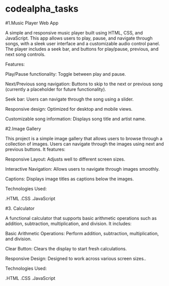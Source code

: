 # codealpha_tasks

#1.Music Player Web App

A simple and responsive music player built using HTML, CSS, and JavaScript. This app allows users to play, pause, and navigate through songs, with a sleek user interface and a customizable audio control panel. The player includes a seek bar, and buttons for play/pause, previous, and next song controls.

Features:

Play/Pause functionality: Toggle between play and pause.

Next/Previous song navigation: Buttons to skip to the next or previous song (currently a placeholder for future functionality).

Seek bar: Users can navigate through the song using a slider.

Responsive design: Optimized for desktop and mobile views.

Customizable song information: Displays song title and artist name.

#2.Image Gallery

   
This project is a simple image gallery that allows users to browse through a collection of images. Users can navigate through the images using next and previous buttons. It features:

Responsive Layout: Adjusts well to different screen sizes.

Interactive Navigation: Allows users to navigate through images smoothly.

Captions: Displays image titles as captions below the images.

Technologies Used:

.HTML
.CSS
.JavaScript



#3. Calculator


A functional calculator that supports basic arithmetic operations such as addition, subtraction, multiplication, and division. It includes:

Basic Arithmetic Operations: Perform addition, subtraction, multiplication, and division.

Clear Button: Clears the display to start fresh calculations.

Responsive Design: Designed to work across various screen sizes..

Technologies Used:

.HTML
.CSS
.JavaScript



